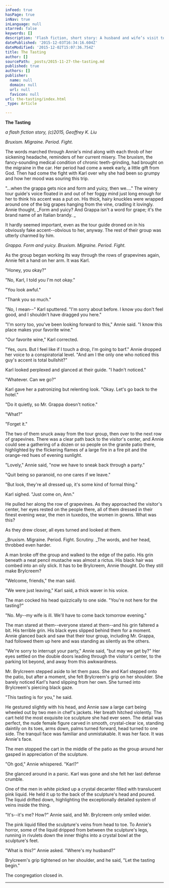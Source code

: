 ```yaml
---
inFeed: true
hasPage: true
inNav: true
inLanguage: null
starred: false
keywords: []
description: 'Flash fiction, short story: A husband and wife’s visit to a winery goes wrong quickly.'
datePublished: '2015-12-03T16:34:16.604Z'
dateModified: '2015-12-02T15:07:36.754Z'
title: The Tasting
author: []
sourcePath: _posts/2015-11-27-the-tasting.md
published: true
authors: []
publisher:
  name: null
  domain: null
  url: null
  favicon: null
url: the-tasting/index.html
_type: Article

---
```

**The Tasting**

_a flash fiction story, (c)2015, Geoffrey K. Liu_

_Bruxism. Migraine. Period. Fight._

The words marched through Annie's mind along with each throb of her sickening headache, reminders of her current misery. The bruxism, the fancy-sounding medical condition of chronic teeth-grinding, had brought on the migraine in the car. Her period had come a week early, a little gift from God. Then had come the fight with Karl over why she had been so grumpy and how her mood was souring this trip.

"...when the grappa gets nice and form and yuicy, then we...." The winery tour guide's voice floated in and out of her foggy mind just long enough for her to think his accent was a put on. His thick, hairy knuckles were wrapped around one of the big grapes hanging from the vine, cradling it lovingly. Annie thought, _Form and yuicy? And Grappa isn't a word for grape; it's the brand name of an Italian brandy. _

It hardly seemed important, even as the tour guide droned on in his obviously fake accent--obvious to her, anyway. The rest of their group was utterly charmed by him. 

_Grappa. Form and yuicy. Bruxism. Migraine. Period. Fight._

As the group began working its way through the rows of grapevines again, Annie felt a hand on her arm. It was Karl.

"Honey, you okay?"

"No, Karl, I told you I'm not okay."

"You look awful."

"Thank you so much."

"No, I mean--" Karl sputtered. "I'm sorry about before. I know you don't feel good, and I shouldn't have dragged you here."

"I'm sorry too, you've been looking forward to this," Annie said. "I know this place makes your favorite wine."

"Our favorite wine," Karl corrected.

"Yes, ours. But I feel like if I touch a drop, I'm going to barf." Annie dropped her voice to a conspiratorial level. "And am I the only one who noticed this guy's accent is total bullshit?"

Karl looked perplexed and glanced at their guide. "I hadn't noticed."

"Whatever. Can we go?"

Karl gave her a patronizing but relenting look. "Okay. Let's go back to the hotel."

"Do it quietly, so Mr. Grappa doesn't notice."

"What?"

"Forget it."

The two of them snuck away from the tour group, then over to the next row of grapevines. There was a clear path back to the visitor's center, and Annie could see a gathering of a dozen or so people on the granite patio there, highlighted by the flickering flames of a large fire in a fire pit and the orange-red hues of evening sunlight.

"Lovely," Annie said, "now we have to sneak back through a party."

"Quit being so paranoid, no one cares if we leave."

"But look, they're all dressed up, it's some kind of formal thing."

Karl sighed. "Just come on, Ann."

He pulled her along the row of grapevines. As they approached the visitor's center, her eyes rested on the people there, all of them dressed in their finest evening wear, the men in tuxedos, the women in gowns. What was this? 

As they drew closer, all eyes turned and looked at them.

_Bruxism. Migraine. Period. Fight. Scrutiny. _The words, and her head, throbbed even harder.

A man broke off the group and walked to the edge of the patio. His grin beneath a neat pencil mustache was almost a rictus. His black hair was combed into an oily slick. It has to be Brylcreem, Annie thought. Do they still make Brylcreem?

"Welcome, friends," the man said.

"We were just leaving," Karl said, a thick waver in his voice.

The man cocked his head quizzically to one side. "You're not here for the tasting?"

"No. My--my wife is ill. We'll have to come back tomorrow evening."

The man stared at them--everyone stared at them--and his grin faltered a bit. His terrible grin. His black eyes slipped behind them for a moment. Annie glanced back and saw that their tour group, including Mr. Grappa, had followed them up here and was standing as silently as the others.

"We're sorry to interrupt your party," Annie said, "but may we get by?" Her eyes settled on the double doors leading through the visitor's center, to the parking lot beyond, and away from this awkwardness.

Mr. Brylcreem stepped aside to let them pass. She and Karl stepped onto the patio, but after a moment, she felt Brylcreem's grip on her shoulder. She barely noticed Karl's hand slipping from her own. She turned into Brylcreem's piercing black gaze.

"This tasting is for you," he said.

He gestured slightly with his head, and Annie saw a large cart being wheeled out by two men in chef's jackets. Her breath hitched violently. The cart held the most exquisite ice sculpture she had ever seen. The detail was perfect, the nude female figure carved in smooth, crystal-clear ice, standing daintily on its toes, arms down, palms turned forward, head turned to one side. The tranquil face was familiar and unmistakable. It was her face. It was Annie's face.

The men stopped the cart in the middle of the patio as the group around her gasped in appreciation of the sculpture.

"Oh god," Annie whispered. "Karl?"

She glanced around in a panic. Karl was gone and she felt her last defense crumble.

One of the men in white picked up a crystal decanter filled with translucent pink liquid. He held it up to the back of the sculpture's head and poured. The liquid drifted down, highlighting the exceptionally detailed system of veins inside the thing.

"It's--it's me? How?" Annie said, and Mr. Brylcreem only smiled wider.

The pink liquid filled the sculpture's veins from head to toe. To Annie's horror, some of the liquid dripped from between the sculpture's legs, running in rivulets down the inner thighs into a crystal bowl at the sculpture's feet.

"What is this?" Annie asked. "Where's my husband?"

Brylcreem's grip tightened on her shoulder, and he said, "Let the tasting begin."

The congregation closed in.

****